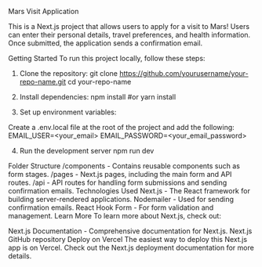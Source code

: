 Mars Visit Application

This is a Next.js project that allows users to apply for a visit to Mars! Users can enter their personal details, travel preferences, and health information. Once submitted, the application sends a confirmation email.

Getting Started
To run this project locally, follow these steps:

1. Clone the repository:
git clone https://github.com/yourusername/your-repo-name.git
cd your-repo-name

2. Install dependencies:
npm install
#or
yarn install

3. Set up environment variables:

Create a .env.local file at the root of the project and add the following:
EMAIL_USER=<your_email>
EMAIL_PASSWORD=<your_email_password>

4. Run the development server
npm run dev

Folder Structure
/components - Contains reusable components such as form stages.
/pages - Next.js pages, including the main form and API routes.
/api - API routes for handling form submissions and sending confirmation emails.
Technologies Used
Next.js - The React framework for building server-rendered applications.
Nodemailer - Used for sending confirmation emails.
React Hook Form - For form validation and management.
Learn More
To learn more about Next.js, check out:

Next.js Documentation - Comprehensive documentation for Next.js.
Next.js GitHub repository
Deploy on Vercel
The easiest way to deploy this Next.js app is on Vercel. Check out the Next.js deployment documentation for more details.

